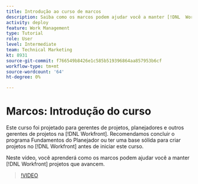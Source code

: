 ```yaml
---
title: Introdução ao curso de marcos
description: Saiba como os marcos podem ajudar você a manter [!DNL  Workfront] projetos que avancem.
activity: deploy
feature: Work Management
type: Tutorial
role: User
level: Intermediate
team: Technical Marketing
kt: 8931
source-git-commit: f766549b8426e1c585b519396864aa857953b6cf
workflow-type: tm+mt
source-wordcount: '64'
ht-degree: 0%

---
```


# Marcos: Introdução do curso

Este curso foi projetado para gerentes de projetos, planejadores e outros gerentes de projetos na [!DNL Workfront]. Recomendamos concluir o programa Fundamentos do Planejador ou ter uma base sólida para criar projetos no [!DNL Workfront] antes de iniciar este curso.

Neste vídeo, você aprenderá como os marcos podem ajudar você a manter [!DNL  Workfront] projetos que avancem.

>[!VIDEO](https://video.tv.adobe.com/v/335203/?quality=12)
